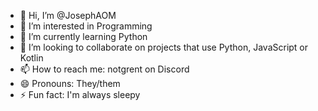 - 👋 Hi, I’m @JosephAOM
- 👀 I’m interested in Programming
- 🌱 I’m currently learning Python
- 💞️ I’m looking to collaborate on projects that use Python, JavaScript or Kotlin
- 📫 How to reach me: notgrent on Discord
- 😄 Pronouns: They/them
- ⚡ Fun fact: I'm always sleepy

<!---
JosephAOM/JosephAOM is a ✨ special ✨ repository because its `README.md` (this file) appears on your GitHub profile.
You can click the Preview link to take a look at your changes.
--->
